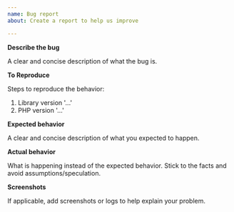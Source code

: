 ```yaml
---
name: Bug report
about: Create a report to help us improve

---
```


**Describe the bug**

A clear and concise description of what the bug is.

**To Reproduce**

Steps to reproduce the behavior:

1. Library version '...'
2. PHP version '...'

**Expected behavior**

A clear and concise description of what you expected to happen.

**Actual behavior**

What is happening instead of the expected behavior. Stick to the facts and avoid assumptions/speculation.

**Screenshots**

If applicable, add screenshots or logs to help explain your problem.
